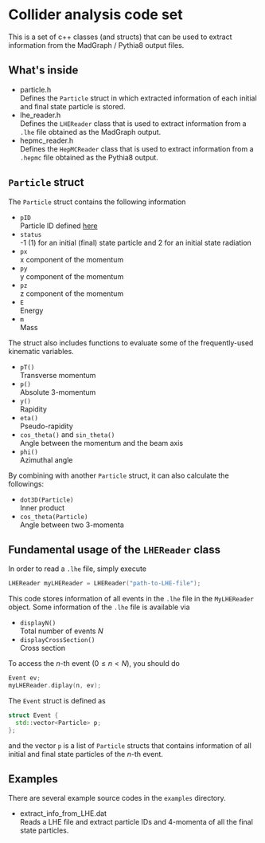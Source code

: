 # Collider analysis code set

This is a set of c++ classes (and structs) that can be used to extract information from the MadGraph / Pythia8 output files.

## What's inside

- particle.h  
  Defines the `Particle` struct in which extracted information of each initial and final state particle is stored.
- lhe_reader.h  
  Defines the `LHEReader` class that is used to extract information from a `.lhe` file obtained as the MadGraph output.
- hepmc_reader.h  
  Defines the `HepMCReader` class that is used to extract information from a `.hepmc` file obtained as the Pythia8 output.

## `Particle` struct

The `Particle` struct contains the following information

- `pID`  
  Particle ID defined [here](https://pdg.lbl.gov/2019/reviews/rpp2019-rev-monte-carlo-numbering.pdf)
- `status`  
  -1 (1) for an initial (final) state particle and 2 for an initial state radiation
- `px`  
  x component of the momentum
- `py`  
  y component of the momentum
- `pz`  
  z component of the momentum
- `E`  
  Energy
- `m`  
  Mass

The struct also includes functions to evaluate some of the frequently-used kinematic variables.

- `pT()`  
  Transverse momentum
- `p()`  
  Absolute 3-momentum 
- `y()`  
  Rapidity
- `eta()`  
  Pseudo-rapidity
- `cos_theta()` and `sin_theta()`  
  Angle between the momentum and the beam axis
- `phi()`  
  Azimuthal angle

By combining with another `Particle` struct, it can also calculate the followings:

- `dot3D(Particle)`  
  Inner product
- `cos_theta(Particle)`  
  Angle between two 3-momenta

## Fundamental usage of the `LHEReader` class

In order to read a `.lhe` file, simply execute

``` c++
LHEReader myLHEReader = LHEReader("path-to-LHE-file");
```

This code stores information of all events in the `.lhe` file in the `MyLHEReader` object.
Some information of the `.lhe` file is available via

- `displayN()`  
  Total number of events $N$
- `displayCrossSection()`  
  Cross section

To access the $n$-th event ($0\leq n<N$), you should do

``` c++
Event ev;
myLHEReader.diplay(n, ev);
```

The `Event` struct is defined as

``` c++
struct Event {
  std::vector<Particle> p;
};
```

and the vector `p` is a list of `Particle` structs that contains information of all initial and final state particles of the $n$-th event.

## Examples

There are several example source codes in the `examples` directory.

- extract_info_from_LHE.dat  
  Reads a LHE file and extract particle IDs and 4-momenta of all the final state particles.